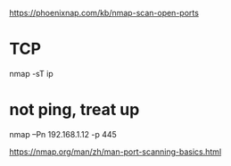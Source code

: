 
https://phoenixnap.com/kb/nmap-scan-open-ports

# TCP
nmap -sT ip

# not ping, treat up
nmap –Pn 192.168.1.12 -p 445


https://nmap.org/man/zh/man-port-scanning-basics.html
